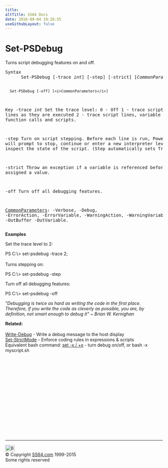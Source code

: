 ```yaml
---
title:
altTitle: SS64 Docs
date: 2016-09-04 19:26:55
useGithubLayout: false
---
```

<!-- #BeginLibraryItem "/Library/head_ps.lbi" --><!-- #EndLibraryItem --><h1>Set-PSDebug</h1> 
<p>Turns script debugging features on and off.</p>
<pre>Syntax
      Set-PSDebug [-trace <i>int</i>] [-step] [-strict] [<i>CommonParameters</i>]

      Set-PSDebug [-off] [<i>CommonParameters</i>]

Key
   -trace <i>int</i>
       Set the trace level:
          0 - Off
          1 - trace script lines as they are executed
          2 - trace script lines, variable assignments, function calls and scripts.

   -step 
       Turn on script stepping. Before each line is run, PowerShell will prompt
       to stop, continue or enter a new interpreter level to inspect the state
       of the script. (Step automatically sets Trace =1)

   -strict 
       Throw an exception if a variable is referenced before being assigned a value.

   -off 
       Turn off all debugging features.

   <a href="common.html">CommonParameters</a>:
       -Verbose, -Debug, -ErrorAction, -ErrorVariable, -WarningAction, -WarningVariable,
       -OutBuffer -OutVariable.</pre>
<p><b>Examples</b></p>
<p>Set the trace level to 2:</p>
<p><span class="code">PS C:\&gt; set-psdebug -trace 2;</span><br><br>
Turns  stepping on:</p>
<p class="code">PS C:\&gt; set-psdebug -step</p>
<p>Turn off all debugging features:</p>
<p class="code">PS C:\&gt; set-psdebug -off</p>
<p class="quote"><i>"Debugging is twice as hard as writing the code in the first place.
Therefore, if you write the code as cleverly as possible, you are,
by definition, not smart enough to debug it" ~ Brian W. Kernighan</i></p>
<p><b>Related:</b><br><br>
<a href="write-debug.html">Write-Debug</a> - Write a debug message to the host display<br>
<a href="set-strictmode.html">Set-StrictMode</a> - Enforce coding rules in expressions &amp; scripts<br>
Equivalent bash command: <a href="../bash/set.html">set -x / +x</a> - turn debug on/off, or bash -x myscript.sh</p><!-- #BeginLibraryItem "/Library/foot_ps.lbi" --><p>
<!-- PowerShell300 -->
<ins class="adsbygoogle" style="display:inline-block;width:300px;height:250px" data-ad-client="ca-pub-6140977852749469" data-ad-slot="6253539900"></ins>
<script>
(adsbygoogle = window.adsbygoogle || []).push({});
</script></p>
<hr>
<div id="bl" class="footer"><a href="set-psdebug.html#"><img src="../images/top.png" width="30" height="22" alt="Back to the Top"></a></div>
<div id="br" class="footer, tagline">© Copyright <a href="../index.html">SS64.com</a> 1999-2015<br>
Some rights reserved</div><!-- #EndLibraryItem -->

